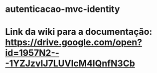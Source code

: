 # autenticacao-mvc-identity

# Link da wiki para a documentação: https://drive.google.com/open?id=1957N2---1YZJzvIJ7LUVIcM4lQnfN3Cb

